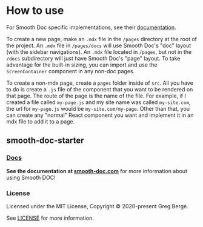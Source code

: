 # How to use

For Smooth Doc specific implementations, see their [documentation](https://smooth-doc.com).

To create a new page, make an `.mdx` file in the `/pages` directory at the root of the project. An `.mdx` file in `/pages/docs` will use Smooth Doc's "doc" layout (with the sidebar navigations). An `.mdx` file located in `/pages`, but not in the `/docs` subdirectory will just have Smooth Doc's "page" layout. To take advantage for the built-in sizing, you can import and use the `ScreenContainer` component in any non-doc pages.

To create a non-mdx page, create a `pages` folder inside of `src`. All you have to do is create a `.js` file of the component that you want to be rendered on that page. The route of the page is the name of the file. For example, if I created a file called `my-page.js` and my site name was called `my-site.com`, the url for `my-page.js` would be `my-site.com/my-page`. Other than that, you can create any "normal" React component you want and implement it in an mdx file to add it to a page.

## smooth-doc-starter

### [Docs](https://smooth-doc.com)

**See the documentation at [smooth-doc.com](https://smooth-doc.com)** for more information about using Smooth DOC!

### License

Licensed under the MIT License, Copyright © 2020-present Greg Bergé.

See [LICENSE](./LICENSE) for more information.
